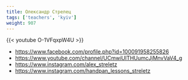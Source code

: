 ```yaml
---
title: Олександр Стрелец
tags: ['teachers', 'kyiv']
weight: 907
---
```

{{< youtube O-1VFqxpW4U >}}

- https://www.facebook.com/profile.php?id=100091958255826
- https://www.youtube.com/channel/UCmwiUlTHUumcJjMnvVaV4_g
- https://www.instagram.com/alex_streletz
- https://www.instagram.com/handpan_lessons_streletz

